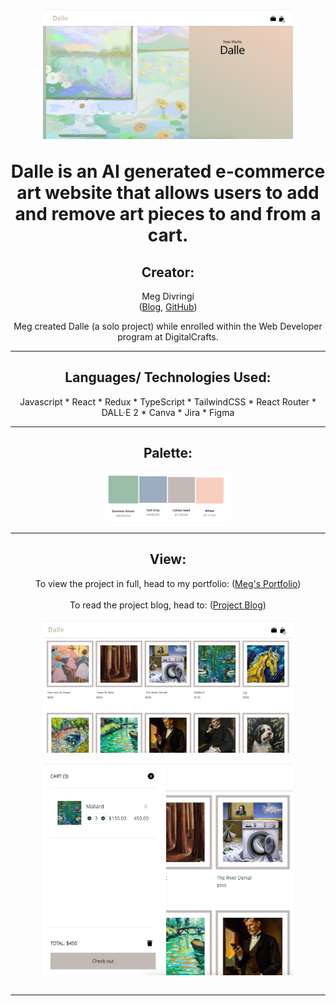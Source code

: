 <h1 align="center"> 
<img width="400" height="auto" src="vite-react-project/public/FrontPage.png" alt="">

Dalle is an AI generated e-commerce art website that allows users to add and remove art pieces to and from a cart.

</h1>

<h2 align="center">Creator:</h2>
<p align="center">
Meg Divringi 
<br>
(<a href="https://dev.to/megdiv">Blog</a>, <a href="https://github.com/Meg-Div">GitHub</a>)
</p>
<p align="center">Meg created Dalle (a solo project) while enrolled within the Web Developer program at DigitalCrafts. </p>

---

<h2 align="center">Languages/ Technologies Used:</h2>
<p align="center">
Javascript
* React
* Redux
* TypeScript
* TailwindCSS
* React Router
* DALL·E 2
* Canva
* Jira
* Figma

</p>

---

<h2 align="center">Palette:</h2>
<p align="center">
<img width="200" height="auto" src="vite-react-project/public/Color_Palette.png" alt="">
</p>

---

<h2 align="center">View:</h2>
<p align="center">
To view the project in full, head to my portfolio: (<a href="https://meg-div.github.io/">Meg's Portfolio</a>)
<br><br>
To read the project blog, head to: (<a href="https://dev.to/megdiv/dalle-14ca">Project Blog</a>)
<br><br>

<img align="center" width="400" height="auto" src="vite-react-project/public/Collection.png" alt="">
<br>
<br>
<img align="center" width="400" height="auto" src="vite-react-project/public/Cart.png" alt="">
<br>
<br>

---
